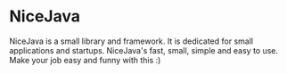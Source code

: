 NiceJava
========

NiceJava is a small library and framework. It is dedicated for small applications and startups. NiceJava's fast, small, simple and easy to use. Make your job easy and funny with this :)